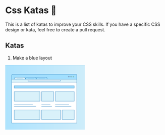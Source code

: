 # Css Katas 🌈

This is a list of katas to improve your CSS skills. If you have a specific CSS design or kata, feel free to create a pull request.

## Katas

1. Make a blue layout

<img src="katas/1.blue-layout.png" width="50%" alt="first kata" />
